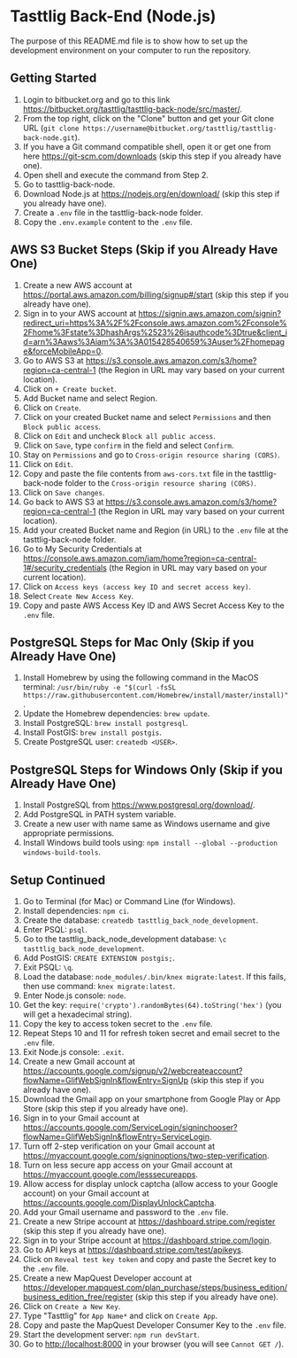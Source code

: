 # Tasttlig Back-End (Node.js)

The purpose of this README.md file is to show how to set up the development environment on your computer to run the repository.

## Getting Started

1. Login to bitbucket.org and go to this link <https://bitbucket.org/tasttlig/tasttlig-back-node/src/master/>.
2. From the top right, click on the "Clone" button and get your Git clone URL (`git clone https://username@bitbucket.org/tasttlig/tasttlig-back-node.git`).
3. If you have a Git command compatible shell, open it or get one from here <https://git-scm.com/downloads> (skip this step if you already have one).
4. Open shell and execute the command from Step 2.
5. Go to tasttlig-back-node.
6. Download Node.js at <https://nodejs.org/en/download/> (skip this step if you already have one).
7. Create a `.env` file in the tasttlig-back-node folder.
8. Copy the `.env.example` content to the `.env` file.

## AWS S3 Bucket Steps (Skip if you Already Have One)

1. Create a new AWS account at <https://portal.aws.amazon.com/billing/signup#/start> (skip this step if you already have one).
2. Sign in to your AWS account at <https://signin.aws.amazon.com/signin?redirect_uri=https%3A%2F%2Fconsole.aws.amazon.com%2Fconsole%2Fhome%3Fstate%3DhashArgs%2523%26isauthcode%3Dtrue&client_id=arn%3Aaws%3Aiam%3A%3A015428540659%3Auser%2Fhomepage&forceMobileApp=0>.
3. Go to AWS S3 at <https://s3.console.aws.amazon.com/s3/home?region=ca-central-1> (the Region in URL may vary based on your current location).
4. Click on `+ Create bucket`.
5. Add Bucket name and select Region.
6. Click on `Create`.
7. Click on your created Bucket name and select `Permissions` and then `Block public access`.
8. Click on `Edit` and uncheck `Block all public access`.
9. Click on `Save`, type `confirm` in the field and select `Confirm`.
10. Stay on `Permissions` and go to `Cross-origin resource sharing (CORS)`.
11. Click on `Edit`.
12. Copy and paste the file contents from `aws-cors.txt` file in the tasttlig-back-node folder to the `Cross-origin resource sharing (CORS)`.
13. Click on `Save changes`.
14. Go back to AWS S3 at <https://s3.console.aws.amazon.com/s3/home?region=ca-central-1> (the Region in URL may vary based on your current location).
15. Add your created Bucket name and Region (in URL) to the `.env` file at the tasttlig-back-node folder.
16. Go to My Security Credentials at <https://console.aws.amazon.com/iam/home?region=ca-central-1#/security_credentials> (the Region in URL may vary based on your current location).
17. Click on `Access keys (access key ID and secret access key)`.
18. Select `Create New Access Key`.
19. Copy and paste AWS Access Key ID and AWS Secret Access Key to the `.env` file.

## PostgreSQL Steps for Mac Only (Skip if you Already Have One)

1. Install Homebrew by using the following command in the MacOS terminal: `/usr/bin/ruby -e "$(curl -fsSL https://raw.githubusercontent.com/Homebrew/install/master/install)"`.
2. Update the Homebrew dependencies: `brew update`.
3. Install PostgreSQL: `brew install postgresql`.
4. Install PostGIS: `brew install postgis`.
5. Create PostgreSQL user: `createdb <USER>`.

## PostgreSQL Steps for Windows Only (Skip if you Already Have One)

1. Install PostgreSQL from <https://www.postgresql.org/download/>.
2. Add PostgreSQL in PATH system variable.
3. Create a new user with name same as Windows username and give appropriate permissions.
4. Install Windows build tools using: `npm install --global --production windows-build-tools`.

## Setup Continued

1. Go to Terminal (for Mac) or Command Line (for Windows).
2. Install dependencies: `npm ci`.
3. Create the database: `createdb tasttlig_back_node_development`.
4. Enter PSQL: `psql`.
5. Go to the tasttlig_back_node_development database: `\c tasttlig_back_node_development`.
6. Add PostGIS: `CREATE EXTENSION postgis;`.
7. Exit PSQL: `\q`.
8. Load the database: `node_modules/.bin/knex migrate:latest`. If this fails, then use command: `knex migrate:latest`.
9. Enter Node.js console: `node`.
10. Get the key: `require('crypto').randomBytes(64).toString('hex')` (you will get a hexadecimal string).
11. Copy the key to access token secret to the `.env` file.
12. Repeat Steps 10 and 11 for refresh token secret and email secret to the `.env` file.
13. Exit Node.js console: `.exit`.
14. Create a new Gmail account at <https://accounts.google.com/signup/v2/webcreateaccount?flowName=GlifWebSignIn&flowEntry=SignUp> (skip this step if you already have one).
15. Download the Gmail app on your smartphone from Google Play or App Store (skip this step if you already have one).
16. Sign in to your Gmail account at <https://accounts.google.com/ServiceLogin/signinchooser?flowName=GlifWebSignIn&flowEntry=ServiceLogin>.
17. Turn off 2-step verification on your Gmail account at <https://myaccount.google.com/signinoptions/two-step-verification>.
18. Turn on less secure app access on your Gmail account at <https://myaccount.google.com/lesssecureapps>.
19. Allow access for display unlock captcha (allow access to your Google account) on your Gmail account at <https://accounts.google.com/DisplayUnlockCaptcha>.
20. Add your Gmail username and password to the `.env` file.
21. Create a new Stripe account at <https://dashboard.stripe.com/register> (skip this step if you already have one).
22. Sign in to your Stripe account at <https://dashboard.stripe.com/login>.
23. Go to API keys at <https://dashboard.stripe.com/test/apikeys>.
24. Click on `Reveal test key token` and copy and paste the Secret key to the `.env` file.
25. Create a new MapQuest Developer account at <https://developer.mapquest.com/plan_purchase/steps/business_edition/business_edition_free/register> (skip this step if you already have one).
26. Click on `Create a New Key`.
27. Type "Tasttlig" for `App Name*` and click on `Create App`.
28. Copy and paste the MapQuest Developer Consumer Key to the `.env` file.
29. Start the development server: `npm run devStart`.
30. Go to <http://localhost:8000> in your browser (you will see `Cannot GET /`).
